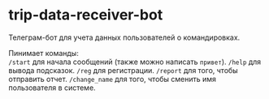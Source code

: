 # trip-data-receiver-bot

Телеграм-бот для учета данных пользователей о командировках. 

Пинимает команды:  
```/start``` для начала сообщений (также можно написать ```привет```). 
```/help``` для вывода подсказок. 
```/reg``` для регистрации. 
```/report``` для того, чтобы отправить отчет. 
```/change_name``` для того, чтобы сменить имя пользователя в системе. 
